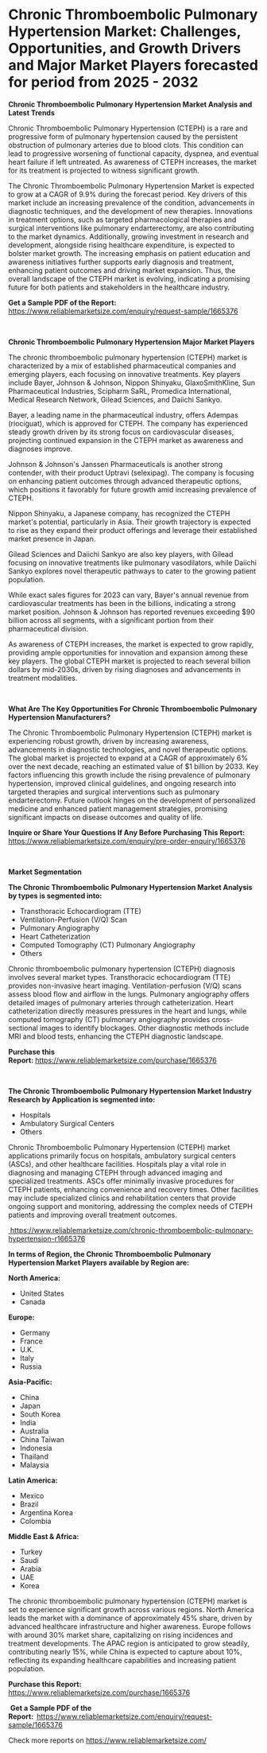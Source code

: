 <p><h1>Chronic Thromboembolic Pulmonary Hypertension Market: Challenges, Opportunities, and Growth Drivers and Major Market Players forecasted for period from 2025 - 2032</h1></p><p><strong>Chronic Thromboembolic Pulmonary Hypertension Market Analysis and Latest Trends</strong></p>
<p><p>Chronic Thromboembolic Pulmonary Hypertension (CTEPH) is a rare and progressive form of pulmonary hypertension caused by the persistent obstruction of pulmonary arteries due to blood clots. This condition can lead to progressive worsening of functional capacity, dyspnea, and eventual heart failure if left untreated. As awareness of CTEPH increases, the market for its treatment is projected to witness significant growth. </p><p>The Chronic Thromboembolic Pulmonary Hypertension Market is expected to grow at a CAGR of 9.9% during the forecast period. Key drivers of this market include an increasing prevalence of the condition, advancements in diagnostic techniques, and the development of new therapies. Innovations in treatment options, such as targeted pharmacological therapies and surgical interventions like pulmonary endarterectomy, are also contributing to the market dynamics. Additionally, growing investment in research and development, alongside rising healthcare expenditure, is expected to bolster market growth. The increasing emphasis on patient education and awareness initiatives further supports early diagnosis and treatment, enhancing patient outcomes and driving market expansion. Thus, the overall landscape of the CTEPH market is evolving, indicating a promising future for both patients and stakeholders in the healthcare industry.</p></p>
<p><strong>Get a Sample PDF of the Report:&nbsp;</strong> <a href="https://www.reliablemarketsize.com/enquiry/request-sample/1665376?utm_campaign=2457&utm_medium=2&utm_source=Github&utm_content=ia&utm_term=03032025&utm_id=chronic-thromboembolic-pulmonary-hypertension">https://www.reliablemarketsize.com/enquiry/request-sample/1665376</a></p>
<p>&nbsp;</p>
<p><strong>Chronic Thromboembolic Pulmonary Hypertension Major Market Players</strong></p>
<p><p>The chronic thromboembolic pulmonary hypertension (CTEPH) market is characterized by a mix of established pharmaceutical companies and emerging players, each focusing on innovative treatments. Key players include Bayer, Johnson & Johnson, Nippon Shinyaku, GlaxoSmithKline, Sun Pharmaceutical Industries, Scipharm SaRL, Promedica International, Medical Research Network, Gilead Sciences, and Daiichi Sankyo.</p><p>Bayer, a leading name in the pharmaceutical industry, offers Adempas (riociguat), which is approved for CTEPH. The company has experienced steady growth driven by its strong focus on cardiovascular diseases, projecting continued expansion in the CTEPH market as awareness and diagnoses improve.</p><p>Johnson & Johnson's Janssen Pharmaceuticals is another strong contender, with their product Uptravi (selexipag). The company is focusing on enhancing patient outcomes through advanced therapeutic options, which positions it favorably for future growth amid increasing prevalence of CTEPH.</p><p>Nippon Shinyaku, a Japanese company, has recognized the CTEPH market's potential, particularly in Asia. Their growth trajectory is expected to rise as they expand their product offerings and leverage their established market presence in Japan.</p><p>Gilead Sciences and Daiichi Sankyo are also key players, with Gilead focusing on innovative treatments like pulmonary vasodilators, while Daiichi Sankyo explores novel therapeutic pathways to cater to the growing patient population.</p><p>While exact sales figures for 2023 can vary, Bayer's annual revenue from cardiovascular treatments has been in the billions, indicating a strong market position. Johnson & Johnson has reported revenues exceeding $90 billion across all segments, with a significant portion from their pharmaceutical division.</p><p>As awareness of CTEPH increases, the market is expected to grow rapidly, providing ample opportunities for innovation and expansion among these key players. The global CTEPH market is projected to reach several billion dollars by mid-2030s, driven by rising diagnoses and advancements in treatment modalities.</p></p>
<p>&nbsp;</p>
<p><strong>What Are The Key Opportunities For Chronic Thromboembolic Pulmonary Hypertension Manufacturers?</strong></p>
<p><p>The Chronic Thromboembolic Pulmonary Hypertension (CTEPH) market is experiencing robust growth, driven by increasing awareness, advancements in diagnostic technologies, and novel therapeutic options. The global market is projected to expand at a CAGR of approximately 6% over the next decade, reaching an estimated value of $1 billion by 2033. Key factors influencing this growth include the rising prevalence of pulmonary hypertension, improved clinical guidelines, and ongoing research into targeted therapies and surgical interventions such as pulmonary endarterectomy. Future outlook hinges on the development of personalized medicine and enhanced patient management strategies, promising significant impacts on disease outcomes and quality of life.</p></p>
<p><strong>Inquire or Share Your Questions If Any Before Purchasing This Report:</strong> <a href="https://www.reliablemarketsize.com/enquiry/pre-order-enquiry/1665376?utm_campaign=2457&utm_medium=2&utm_source=Github&utm_content=ia&utm_term=03032025&utm_id=chronic-thromboembolic-pulmonary-hypertension">https://www.reliablemarketsize.com/enquiry/pre-order-enquiry/1665376</a></p>
<p>&nbsp;</p>
<p><strong>Market Segmentation</strong></p>
<p><strong>The Chronic Thromboembolic Pulmonary Hypertension Market Analysis by types is segmented into:</strong></p>
<p><ul><li>Transthoracic Echocardiogram (TTE)</li><li>Ventilation-Perfusion (V/Q) Scan</li><li>Pulmonary Angiography</li><li>Heart Catheterization</li><li>Computed Tomography (CT) Pulmonary Angiography</li><li>Others</li></ul></p>
<p><p>Chronic thromboembolic pulmonary hypertension (CTEPH) diagnosis involves several market types. Transthoracic echocardiogram (TTE) provides non-invasive heart imaging. Ventilation-perfusion (V/Q) scans assess blood flow and airflow in the lungs. Pulmonary angiography offers detailed images of pulmonary arteries through catheterization. Heart catheterization directly measures pressures in the heart and lungs, while computed tomography (CT) pulmonary angiography provides cross-sectional images to identify blockages. Other diagnostic methods include MRI and blood tests, enhancing the CTEPH diagnostic landscape.</p></p>
<p><strong>Purchase this Report:&nbsp;</strong><a href="https://www.reliablemarketsize.com/purchase/1665376?utm_campaign=2457&utm_medium=2&utm_source=Github&utm_content=ia&utm_term=03032025&utm_id=chronic-thromboembolic-pulmonary-hypertension">https://www.reliablemarketsize.com/purchase/1665376</a></p>
<p>&nbsp;</p>
<p><strong>The Chronic Thromboembolic Pulmonary Hypertension Market Industry Research by Application is segmented into:</strong></p>
<p><ul><li>Hospitals</li><li>Ambulatory Surgical Centers</li><li>Others</li></ul></p>
<p><p>Chronic Thromboembolic Pulmonary Hypertension (CTEPH) market applications primarily focus on hospitals, ambulatory surgical centers (ASCs), and other healthcare facilities. Hospitals play a vital role in diagnosing and managing CTEPH through advanced imaging and specialized treatments. ASCs offer minimally invasive procedures for CTEPH patients, enhancing convenience and recovery times. Other facilities may include specialized clinics and rehabilitation centers that provide ongoing support and monitoring, addressing the complex needs of CTEPH patients and improving overall treatment outcomes.</p></p>
<p><a href="https://www.reliablemarketsize.com/chronic-thromboembolic-pulmonary-hypertension-r1665376?utm_campaign=2457&utm_medium=2&utm_source=Github&utm_content=ia&utm_term=03032025&utm_id=chronic-thromboembolic-pulmonary-hypertension">&nbsp;https://www.reliablemarketsize.com/chronic-thromboembolic-pulmonary-hypertension-r1665376</a></p>
<p><strong>In terms of Region, the Chronic Thromboembolic Pulmonary Hypertension Market Players available by Region are:</strong></p>
<p>
    <p> <strong> North America: </strong>
        <ul>
            <li>United States</li>
            <li>Canada</li>
        </ul>
        </p> 
    <p> <strong> Europe: </strong>
        <ul>
            <li>Germany</li>
            <li>France</li>
            <li>U.K.</li>
            <li>Italy</li>
            <li>Russia</li>
        </ul>
        </p> 
    <p> <strong> Asia-Pacific: </strong>
        <ul>
            <li>China</li>
            <li>Japan</li>
            <li>South Korea</li>
            <li>India</li>
            <li>Australia</li>
            <li>China Taiwan</li>
            <li>Indonesia</li>
            <li>Thailand</li>
            <li>Malaysia</li>
        </ul>
        </p> 
    <p> <strong> Latin America: </strong>
        <ul>
            <li>Mexico</li>
            <li>Brazil</li>
            <li>Argentina Korea</li>
            <li>Colombia</li>
        </ul>
        </p> 
    <p> <strong> Middle East & Africa: </strong>
        <ul>
            <li>Turkey</li>
            <li>Saudi</li>
            <li>Arabia</li>
            <li>UAE</li>
            <li>Korea</li>
        </ul>
    </p>
    </p>
<p><p>The chronic thromboembolic pulmonary hypertension (CTEPH) market is set to experience significant growth across various regions. North America leads the market with a dominance of approximately 45% share, driven by advanced healthcare infrastructure and higher awareness. Europe follows with around 30% market share, capitalizing on rising incidences and treatment developments. The APAC region is anticipated to grow steadily, contributing nearly 15%, while China is expected to capture about 10%, reflecting its expanding healthcare capabilities and increasing patient population.</p></p>
<p><strong>Purchase this Report: </strong><a href="https://www.reliablemarketsize.com/purchase/1665376?utm_campaign=2457&utm_medium=2&utm_source=Github&utm_content=ia&utm_term=03032025&utm_id=chronic-thromboembolic-pulmonary-hypertension">https://www.reliablemarketsize.com/purchase/1665376</a></p>
<p>&nbsp;<strong>Get a Sample PDF of the Report:&nbsp;&nbsp;</strong><a href="https://www.reliablemarketsize.com/enquiry/request-sample/1665376?utm_campaign=2457&utm_medium=2&utm_source=Github&utm_content=ia&utm_term=03032025&utm_id=chronic-thromboembolic-pulmonary-hypertension">https://www.reliablemarketsize.com/enquiry/request-sample/1665376</a></p>
<p><strong></strong></p>
<p>Check more reports on <a href="https://www.reliablemarketsize.com/?utm_campaign=2457&utm_medium=2&utm_source=Github&utm_content=ia&utm_term=03032025&utm_id=chronic-thromboembolic-pulmonary-hypertension">https://www.reliablemarketsize.com/</a></p>